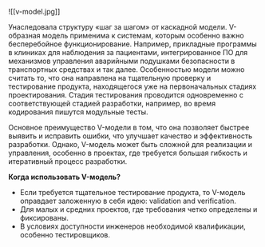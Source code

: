 ![[v-model.jpg]]

Унаследовала структуру «шаг за шагом» от каскадной модели. V-образная модель применима к системам, которым особенно важно бесперебойное функционирование. Например, прикладные программы в клиниках для наблюдения за пациентами, интегрированное ПО для механизмов управления аварийными подушками безопасности в транспортных средствах и так далее. Особенностью модели можно считать то, что она направлена на тщательную проверку и тестирование продукта, находящегося уже на первоначальных стадиях проектирования. Стадия тестирования проводится одновременно с соответствующей стадией разработки, например, во время кодирования пишутся модульные тесты.  

Основное преимущество V-модели в том, что она позволяет быстрее выявить и исправить ошибки, что улучшает качество и эффективность разработки. Однако, V-модель может быть сложной для реализации и управления, особенно в проектах, где требуется большая гибкость и итеративный процесс разработки.

  
**Когда использовать V-модель?**  
  
- Если требуется тщательное тестирование продукта, то V-модель оправдает заложенную в себя идею: validation and verification.
- Для малых и средних проектов, где требования четко определены и фиксированы.
- В условиях доступности инженеров необходимой квалификации, особенно тестировщиков.